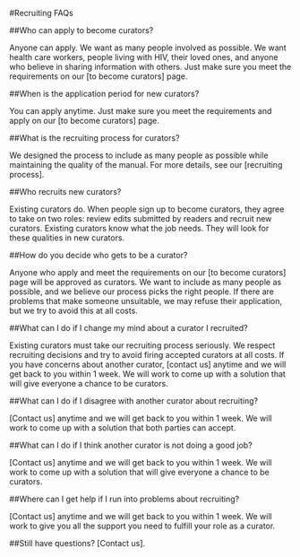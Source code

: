 #Recruiting FAQs

##Who can apply to become curators?

Anyone can apply. We want as many people involved as possible. We want health care workers, people living with HIV, their loved ones, and anyone who believe in sharing information with others. Just make sure you meet the requirements on our [to become curators] page. 

##When is the application period for new curators?

You can apply anytime. Just make sure you meet the requirements and apply on our [to become curators] page.

##What is the recruiting process for curators?

We designed the process to include as many people as possible while maintaining the quality of the manual. For more details, see our [recruiting process].

##Who recruits new curators?

Existing curators do. When people sign up to become curators, they agree to take on two roles: review edits submitted by readers and recruit new curators. Existing curators know what the job needs. They will look for these qualities in new curators.

##How do you decide who gets to be a curator?

Anyone who apply and meet the requirements on our [to become curators] page will be approved as curators. We want to include as many people as possible, and we believe our process picks the right people. If there are problems that make someone unsuitable, we may refuse their application, but we try to avoid this at all costs.

##What can I do if I change my mind about a curator I recruited?

Existing curators must take our recruiting process seriously. We respect recruiting decisions and try to avoid firing accepted curators at all costs. If you have concerns about another curator, [contact us] anytime and we will get back to you within 1 week. We will work to come up with a solution that will give everyone a chance to be curators.

##What can I do if I disagree with another curator about recruiting?

[Contact us] anytime and we will get back to you within 1 week. We will work to come up with a solution that both parties can accept. 

##What can I do if I think another curator is not doing a good job?

[Contact us] anytime and we will get back to you within 1 week. We will work to come up with a solution that will give everyone a chance to be curators.

##Where can I get help if I run into problems about recruiting?

[Contact us] anytime and we will get back to you within 1 week. We will work to give you all the support you need to fulfill your role as a curator.

##Still have questions? [Contact us].

